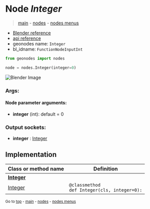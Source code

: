 # Node *Integer*

> [main](../structure.md) - [nodes](nodes.md) - [nodes menus](nodes_menus.md)

- [Blender reference](https://docs.blender.org/manual/en/latest/modeling/geometry_nodes/input/integer.html)
- [api reference](https://docs.blender.org/api/current/bpy.types.FunctionNodeInputInt.html)
- geonodes name: `Integer`
- bl_idname: `FunctionNodeInputInt`

```python
from geonodes import nodes

node = nodes.Integer(integer=0)
```

![Blender Image](https://docs.blender.org/manual/en/latest/_images/node-types_FunctionNodeInputInt.webp)

### Args:

#### Node parameter arguments:

- **integer** (int): default = 0

### Output sockets:

- **integer** : [Integer](Integer.md)

## Implementation

| Class or method name | Definition |
|----------------------|------------|
| **[Integer](Integer.md)** |
| [Integer](Integer.md#Integer-classmethod) | `@classmethod`<br> `def Integer(cls, integer=0):` |

<sub>Go to [top](#node-Integer) - [main](../structure.md) - [nodes](nodes.md) - [nodes menus](nodes_menus.md)</sub>


